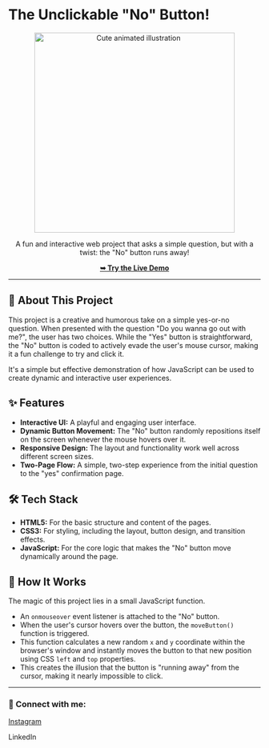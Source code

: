 # The Unclickable "No" Button!

<div align="center">
  <img src="https://i.postimg.cc/pdNqPxx1/milk-and-mocha-cute.gif" alt="Cute animated illustration" width="400"/>
</div>

<p align="center">
  A fun and interactive web project that asks a simple question, but with a twist: the "No" button runs away!
</p>

<p align="center">
  <a href="https://adityapatil0122.github.io/Funny-dating-website/"><strong>➥ Try the Live Demo</strong></a>
</p>

---

## 📖 About This Project

This project is a creative and humorous take on a simple yes-or-no question. When presented with the question "Do you wanna go out with me?", the user has two choices. While the "Yes" button is straightforward, the "No" button is coded to actively evade the user's mouse cursor, making it a fun challenge to try and click it.

It's a simple but effective demonstration of how JavaScript can be used to create dynamic and interactive user experiences.

## ✨ Features

-   **Interactive UI:** A playful and engaging user interface.
-   **Dynamic Button Movement:** The "No" button randomly repositions itself on the screen whenever the mouse hovers over it.
-   **Responsive Design:** The layout and functionality work well across different screen sizes.
-   **Two-Page Flow:** A simple, two-step experience from the initial question to the "yes" confirmation page.

## 🛠️ Tech Stack

-   **HTML5:** For the basic structure and content of the pages.
-   **CSS3:** For styling, including the layout, button design, and transition effects.
-   **JavaScript:** For the core logic that makes the "No" button move dynamically around the page.

## 🚀 How It Works

The magic of this project lies in a small JavaScript function.
-   An `onmouseover` event listener is attached to the "No" button.
-   When the user's cursor hovers over the button, the `moveButton()` function is triggered.
-   This function calculates a new random `x` and `y` coordinate within the browser's window and instantly moves the button to that new position using CSS `left` and `top` properties.
-   This creates the illusion that the button is "running away" from the cursor, making it nearly impossible to click.

---

### 👤 Connect with me:

<p>
  <a href="https://www.instagram.com/aditya_patil_0122/">Instagram</a>
</p>
   <a herf="https://www.linkedin.com/in/aditya-patil-497b3224b/">LinkedIn</a>
     
<p>
  
</p>
